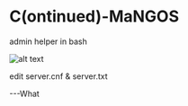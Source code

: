 # C(ontinued)-MaNGOS
admin helper in bash

![alt text](https://i.imgur.com/R51qJ33.png)

edit server.cnf & server.txt

---What

